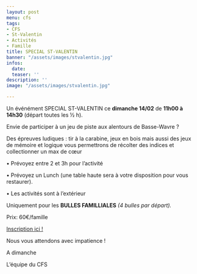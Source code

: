 ```yaml
---
layout: post
menu: cfs
tags:
- CFS
- St-Valentin
- Activités
- Famille
title: SPECIAL ST-VALENTIN
banner: "/assets/images/stvalentin.jpg"
infos:
  date: 
  teaser: ''
description: ''
image: "/assets/images/stvalentin.jpg"

---
```

Un événément SPECIAL ST-VALENTIN ce **dimanche 14/02** de **11h00 à 14h30** (départ toutes les ½ h).

Envie de participer à un jeu de piste aux alentours de Basse-Wavre ?

Des épreuves ludiques : tir à la carabine, jeux en bois mais aussi des jeux de mémoire et logique vous permettrons de récolter des indices et collectionner un max de cœur

• Prévoyez entre 2 et 3h pour l’activité

• Prévoyez un Lunch (une table haute sera à votre disposition pour vous restaurer).

• Les activités sont à l’extérieur

Uniquement pour les **BULLES FAMILLIALES** _(4 bulles par départ)._

Prix: 60€/famille

[Inscription ici !](https://www12.iclub.be/myiclub3_CFS_register.asp?ClubID=559&LG=FR&Categorie=14 "St-Valentin")

Nous vous attendons avec impatience !

A dimanche

L’équipe du CFS